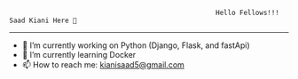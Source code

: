                                                         Hello Fellows!!! Saad Kiani Here 👋 

<html><hr></html>

- 🔭 I’m currently working on Python (Django, Flask, and fastApi)
- 🌱 I’m currently learning Docker
- 📫 How to reach me: kianisaad5@gmail.com

<!--
**Saad-Ramzan-Kiani/Saad-Ramzan-Kiani** is a ✨ _special_ ✨ repository because its `README.md` (this file) appears on your GitHub profile.

Here are some ideas to get you started:

- 👯 I’m looking to collaborate on ...
- 🤔 I’m looking for help with ...
- 💬 Ask me about ...

- 😄 Pronouns: ...
- ⚡ Fun fact: ...
-->

